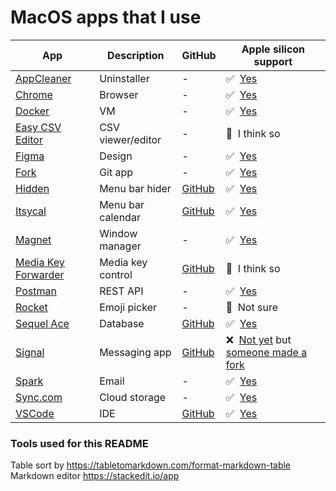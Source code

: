 # MacOS apps that I use

| App                                                                      | Description       | GitHub                                                      | Apple silicon support                                                                                                                                 |
| - | - | - | -
| [AppCleaner](https://freemacsoft.net/appcleaner/)                        | Uninstaller       | -                                                           | ✅ &nbsp;[Yes](https://isapplesiliconready.com/app/AppCleaner)                                                                                         |
| [Chrome](https://www.google.com/intl/en_uk/chrome/)                      | Browser           | -                                                           | ✅ &nbsp;[Yes](https://isapplesiliconready.com/app/Chrome)                                                                                             |
| [Docker](https://www.docker.com/products/docker-desktop)                 | VM                | -                                                           | ✅ &nbsp;[Yes](https://isapplesiliconready.com/app/Docker)                                                                                             |
| [Easy CSV Editor](https://vdt-labs.com/easy-csv-editor/)                 | CSV viewer/editor | -                                                           | 🤔 &nbsp;I think so                                                                                                                                    |
| [Figma](https://www.figma.com/downloads/)                                | Design            | -                                                           | ✅ &nbsp;[Yes](https://isapplesiliconready.com/app/Figma)                                                                                              |
| [Fork](https://git-fork.com/)                                            | Git app           | -                                                           | ✅ &nbsp;[Yes](https://isapplesiliconready.com/app/Fork)                                                                                               |
| [Hidden](https://itunes.apple.com/app/hidden-bar/id1452453066)           | Menu bar hider    | [GitHub](https://github.com/dwarvesf/hidden)                | ✅ &nbsp;[Yes](https://github.com/dwarvesf/hidden/releases/tag/v1.7)                                                                                   |
| [Itsycal](https://www.mowglii.com/itsycal/)                              | Menu bar calendar | [GitHub](https://github.com/sfsam/Itsycal)                  | ✅ &nbsp;[Yes](https://www.mowglii.com/2021/06/08/apple-silicon-beta.html)                                                                             |
| [Magnet](https://apps.apple.com/gb/app/magnet/id441258766?mt=12)         | Window manager    | -                                                           | ✅ &nbsp;[Yes](https://isapplesiliconready.com/app/Magnet)                                                                                             |
| [Media Key Forwarder](https://github.com/kalafalas/macmediakeyforwarder) | Media key control | [GitHub](https://github.com/kalafalas/macmediakeyforwarder) | 🤔 &nbsp;I think so                                                                                                                                    |
| [Postman](https://www.postman.com/downloads/)                            | REST API          | -                                                           | ✅ &nbsp;[Yes](https://isapplesiliconready.com/app/Postman)                                                                                            |
| [Rocket](https://matthewpalmer.net/rocket/)                              | Emoji picker      | -                                                           | 🤔 &nbsp;Not sure                                                                                                                                      |
| [Sequel Ace](https://github.com/Sequel-Ace/Sequel-Ace/releases)          | Database          | [GitHub](https://github.com/Sequel-Ace/Sequel-Ace)          | ✅ &nbsp;[Yes](https://isapplesiliconready.com/app/Sequel%20Ace)                                                                                       |
| [Signal](https://signal.org/download/)                                   | Messaging app     | [GitHub](https://github.com/signalapp/Signal-Desktop)       | ❌ &nbsp;[Not yet](https://github.com/signalapp/Signal-Desktop/issues/4461) but [someone made a fork](https://github.com/dennisameling/Signal-Desktop) |
| [Spark](https://apps.apple.com/app/apple-store/id1176895641)             | Email             | -                                                           | ✅ &nbsp;[Yes](https://isapplesiliconready.com/app/Spark)                                                                                              |
| [Sync.com](https://www.sync.com/install/)                                | Cloud storage     | -                                                           | ✅ &nbsp;[Yes](https://www.sync.com/blog/sync-2-0-15-desktop-app-available-macos-big-sur/)                                                             |
| [VSCode](https://code.visualstudio.com/download)                         | IDE               | [GitHub](https://github.com/microsoft/vscode)               | ✅ &nbsp;[Yes](https://isapplesiliconready.com/app/Visual%20Studio%20Code)                                                                             |

### Tools used for this README

Table sort by https://tabletomarkdown.com/format-markdown-table<br />
Markdown editor https://stackedit.io/app
